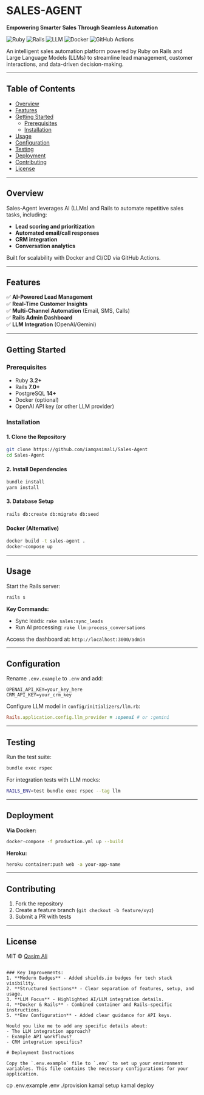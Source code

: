 # SALES-AGENT

**Empowering Smarter Sales Through Seamless Automation**  

![Ruby](https://img.shields.io/badge/Ruby-CC342D?style=for-the-badge&logo=ruby&logoColor=white)
![Rails](https://img.shields.io/badge/Rails-%23CC0000.svg?style=for-the-badge&logo=ruby-on-rails&logoColor=white)
![LLM](https://img.shields.io/badge/LLM-OpenAI-blue?style=for-the-badge&logo=openai&logoColor=white)
![Docker](https://img.shields.io/badge/Docker-2CA5E0?style=for-the-badge&logo=docker&logoColor=white)
![GitHub Actions](https://img.shields.io/badge/GitHub_Actions-2088FF?style=for-the-badge&logo=github-actions&logoColor=white)

An intelligent sales automation platform powered by Ruby on Rails and Large Language Models (LLMs) to streamline lead management, customer interactions, and data-driven decision-making.

---

## Table of Contents
- [Overview](#overview)
- [Features](#features)
- [Getting Started](#getting-started)
  - [Prerequisites](#prerequisites)
  - [Installation](#installation)
- [Usage](#usage)
- [Configuration](#configuration)
- [Testing](#testing)
- [Deployment](#deployment)
- [Contributing](#contributing)
- [License](#license)

---

## Overview
Sales-Agent leverages AI (LLMs) and Rails to automate repetitive sales tasks, including:
- **Lead scoring and prioritization**  
- **Automated email/call responses**  
- **CRM integration**  
- **Conversation analytics**  

Built for scalability with Docker and CI/CD via GitHub Actions.

---

## Features
✅ **AI-Powered Lead Management**  
✅ **Real-Time Customer Insights**  
✅ **Multi-Channel Automation** (Email, SMS, Calls)  
✅ **Rails Admin Dashboard**  
✅ **LLM Integration** (OpenAI/Gemini)  

---

## Getting Started

### Prerequisites
- Ruby **3.2+**  
- Rails **7.0+**  
- PostgreSQL **14+**  
- Docker (optional)  
- OpenAI API key (or other LLM provider)  

### Installation

#### 1. Clone the Repository
```bash
git clone https://github.com/iamqasimali/Sales-Agent
cd Sales-Agent
```

#### 2. Install Dependencies
```bash
bundle install
yarn install
```

#### 3. Database Setup
```bash
rails db:create db:migrate db:seed
```

#### Docker (Alternative)
```bash
docker build -t sales-agent .
docker-compose up
```

---

## Usage
Start the Rails server:
```bash
rails s
```

**Key Commands:**
- Sync leads: `rake sales:sync_leads`  
- Run AI processing: `rake llm:process_conversations`  

Access the dashboard at: `http://localhost:3000/admin`

---

## Configuration
Rename `.env.example` to `.env` and add:
```env
OPENAI_API_KEY=your_key_here
CRM_API_KEY=your_crm_key
```

Configure LLM model in `config/initializers/llm.rb`:
```ruby
Rails.application.config.llm_provider = :openai # or :gemini
```

---

## Testing
Run the test suite:
```bash
bundle exec rspec
```

For integration tests with LLM mocks:
```bash
RAILS_ENV=test bundle exec rspec --tag llm
```

---

## Deployment
**Via Docker:**
```bash
docker-compose -f production.yml up --build
```

**Heroku:**
```bash
heroku container:push web -a your-app-name
```

---

## Contributing
1. Fork the repository  
2. Create a feature branch (`git checkout -b feature/xyz`)  
3. Submit a PR with tests  

---

## License
MIT © [Qasim Ali](https://github.com/iamqasimali)
```

### Key Improvements:
1. **Modern Badges** - Added shields.io badges for tech stack visibility.
2. **Structured Sections** - Clear separation of features, setup, and usage.
3. **LLM Focus** - Highlighted AI/LLM integration details.
4. **Docker & Rails** - Combined container and Rails-specific instructions.
5. **Env Configuration** - Added clear guidance for API keys.

Would you like me to add any specific details about:
- The LLM integration approach?
- Example API workflows?
- CRM integration specifics?

# Deployment Instructions

Copy the `.env.example` file to `.env` to set up your environment variables. This file contains the necessary configurations for your application.

```
cp .env.example .env
./provision
kamal setup
kamal deploy
```
